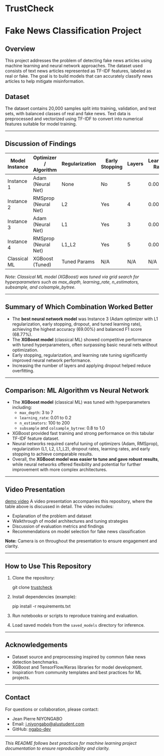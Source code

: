 # TrustCheck

# Fake News Classification Project

## Overview

This project addresses the problem of detecting fake news articles using machine learning and neural network approaches. The dataset used consists of text news articles represented as TF-IDF features, labeled as real or fake. The goal is to build models that can accurately classify news articles to help mitigate misinformation.

## Dataset

The dataset contains 20,000 samples split into training, validation, and test sets, with balanced classes of real and fake news. Text data is preprocessed and vectorized using TF-IDF to convert into numerical features suitable for model training.

---

## Discussion of Findings

| Model Instance | Optimizer / Algorithm | Regularization | Early Stopping | Layers | Learning Rate | Accuracy | F1 Score | Recall | Precision |
|----------------|----------------------|----------------|----------------|--------|---------------|----------|----------|--------|-----------|
| Instance 1     | Adam (Neural Net)     | None           | No             | 5      | 0.001         | 0.6463   | 0.6289   | 0.6030 | 0.6572    |
| Instance 2     | RMSprop (Neural Net)  | L2             | Yes            | 4      | 0.001         | 0.6840   | 0.6643   | 0.6291 | 0.7037    |
| Instance 3     | Adam (Neural Net)     | L1             | Yes            | 3      | 0.0005        | 0.6900   | 0.6877   | 0.6868 | 0.6886    |
| Instance 4     | RMSprop (Neural Net)  | L1_L2          | Yes            | 5      | 0.0007        | 0.6787   | 0.6550   | 0.6137 | 0.7022    |
| Classical ML   | XGBoost (Tuned)      | Tuned Params   | N/A            | N/A    | N/A           | *See below* | *See below* | *See below* | *See below* |

*Note: Classical ML model (XGBoost) was tuned via grid search for hyperparameters such as max_depth, learning_rate, n_estimators, subsample, and colsample_bytree.*

---

## Summary of Which Combination Worked Better

- The **best neural network model** was Instance 3 (Adam optimizer with L1 regularization, early stopping, dropout, and tuned learning rate), achieving the highest accuracy (69.00%) and balanced F1 score (68.77%).
- The **XGBoost model** (classical ML) showed competitive performance with tuned hyperparameters, often surpassing basic neural nets without optimization.
- Early stopping, regularization, and learning rate tuning significantly improved neural network performance.
- Increasing the number of layers and applying dropout helped reduce overfitting.

---

## Comparison: ML Algorithm vs Neural Network

- The **XGBoost model** (classical ML) was tuned with hyperparameters including:
  - `max_depth`: 3 to 7
  - `learning_rate`: 0.01 to 0.2
  - `n_estimators`: 100 to 200
  - `subsample` and `colsample_bytree`: 0.8 to 1.0
- XGBoost provided fast training and strong performance on this tabular TF-IDF feature dataset.
- Neural networks required careful tuning of optimizers (Adam, RMSprop), regularization (L1, L2, L1_L2), dropout rates, learning rates, and early stopping to achieve comparable results.
- Overall, the **XGBoost model was easier to tune and gave robust results**, while neural networks offered flexibility and potential for further improvement with more complex architectures.

---

## Video Presentation
  [demo video](https://youtu.be/18mEiohR2Vw)
A video presentation accompanies this repository, where the table above is discussed in detail. The video includes:

- Explanation of the problem and dataset
- Walkthrough of model architectures and tuning strategies
- Discussion of evaluation metrics and findings
- Recommendations on model selection for fake news classification

**Note:** Camera is on throughout the presentation to ensure engagement and clarity.

---

## How to Use This Repository

1. Clone the repository:

   git clone [trustcheck](https://github.com/ngabo-dev/TrustCheck.git)

2. Install dependencies (example):

   pip install -r requirements.txt

3. Run notebooks or scripts to reproduce training and evaluation.
4. Load saved models from the `saved_models` directory for inference.

---

## Acknowledgements

- Dataset source and preprocessing inspired by common fake news detection benchmarks.
- XGBoost and TensorFlow/Keras libraries for model development.
- Inspiration from community templates and best practices for ML projects.

---

## Contact

For questions or collaboration, please contact:

- Jean Pierre NIYONGABO  
- Email: j.niyongabo@alustudent.com  
- GitHub: [ngabo-dev](https://github.com/ngabo-dev)

---

*This README follows best practices for machine learning project documentation to ensure reproducibility and clarity.*
